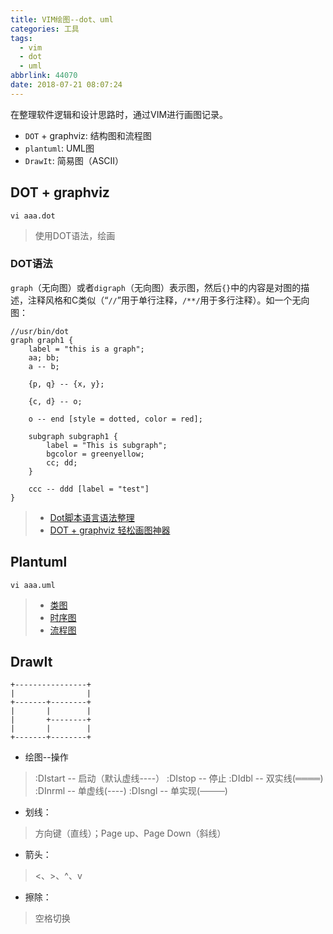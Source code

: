 ```yaml
---
title: VIM绘图--dot、uml
categories: 工具
tags:
  - vim
  - dot
  - uml
abbrlink: 44070
date: 2018-07-21 08:07:24
---
```


在整理软件逻辑和设计思路时，通过VIM进行画图记录。

* `DOT` + graphviz: 结构图和流程图
* `plantuml`: UML图
* `DrawIt`: 简易图（ASCII）

<!--more-->

## DOT + graphviz

```
vi aaa.dot
```
>使用DOT语法，绘画

### DOT语法

`graph`（无向图）或者`digraph`（无向图）表示图，然后`{}`中的内容是对图的描述，注释风格和C类似（“`//`”用于单行注释，`/**/`用于多行注释）。如一个无向图：
```
//usr/bin/dot
graph graph1 {
    label = "this is a graph";
    aa; bb;
    a -- b;

    {p, q} -- {x, y};

    {c, d} -- o;

    o -- end [style = dotted, color = red];

    subgraph subgraph1 {
        label = "This is subgraph";
        bgcolor = greenyellow;
        cc; dd;
    }

    ccc -- ddd [label = "test"]
}
```

> * [Dot脚本语言语法整理](https://blog.csdn.net/jy692405180/article/details/52077979)
> * [DOT + graphviz 轻松画图神器](https://blog.csdn.net/stormdpzh/article/details/14648827)

## Plantuml

```
vi aaa.uml
```
> * [类图](https://yq.aliyun.com/articles/25405)
> * [时序图](https://blog.csdn.net/zh_weir/article/details/72675013)
> * [流程图](https://blog.csdn.net/zhangjikuan/article/details/53484558)

## DrawIt

```
+----------------+
|                |
+-------+--------+
|       |        |
|       +--------+
|       |        |
+-------+--------+
```

* 绘图--操作
>:DIstart   -- 启动（默认虚线----）
>:DIstop    -- 停止
>:DIdbl     -- 双实线(════)
>:DInrml    -- 单虚线(----)
>:DIsngl    -- 单实现(────)

* 划线：
>方向键（直线）；Page up、Page Down（斜线）

* 箭头：
><、>、^、v

* 擦除：
>空格切换

